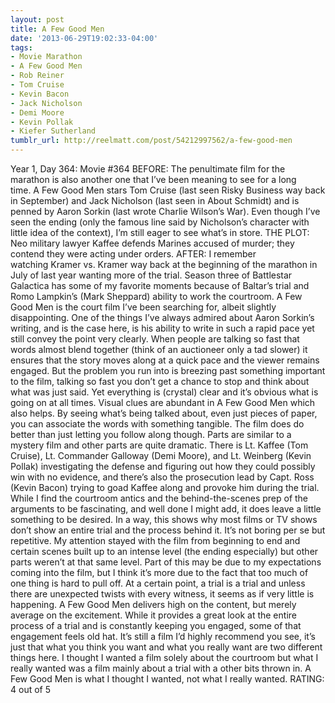 ```yaml
---
layout: post
title: A Few Good Men
date: '2013-06-29T19:02:33-04:00'
tags:
- Movie Marathon
- A Few Good Men
- Rob Reiner
- Tom Cruise
- Kevin Bacon
- Jack Nicholson
- Demi Moore
- Kevin Pollak
- Kiefer Sutherland
tumblr_url: http://reelmatt.com/post/54212997562/a-few-good-men
---
```



Year 1, Day 364: Movie #364
BEFORE: The penultimate film for the marathon is also another one that I’ve been meaning to see for a long time. A Few Good Men stars Tom Cruise (last seen Risky Business way back in September) and Jack Nicholson (last seen in About Schmidt) and is penned by Aaron Sorkin (last wrote Charlie Wilson’s War). Even though I’ve seen the ending (only the famous line said by Nicholson’s character with little idea of the context), I’m still eager to see what’s in store.
THE PLOT: Neo military lawyer Kaffee defends Marines accused of murder; they contend they were acting under orders.
AFTER: I remember watching Kramer vs. Kramer way back at the beginning of the marathon in July of last year wanting more of the trial. Season three of Battlestar Galactica has some of my favorite moments because of Baltar’s trial and Romo Lampkin’s (Mark Sheppard) ability to work the courtroom. A Few Good Men is the court film I’ve been searching for, albeit slightly disappointing.
One of the things I’ve always admired about Aaron Sorkin’s writing, and is the case here, is his ability to write in such a rapid pace yet still convey the point very clearly. When people are talking so fast that words almost blend together (think of an auctioneer only a tad slower) it ensures that the story moves along at a quick pace and the viewer remains engaged. But the problem you run into is breezing past something important to the film, talking so fast you don’t get a chance to stop and think about what was just said. Yet everything is (crystal) clear and it’s obvious what is going on at all times. Visual clues are abundant in A Few Good Men which also helps. By seeing what’s being talked about, even just pieces of paper, you can associate the words with something tangible. The film does do better than just letting you follow along though. Parts are similar to a mystery film and other parts are quite dramatic. There is Lt. Kaffee (Tom Cruise), Lt. Commander Galloway (Demi Moore), and Lt. Weinberg (Kevin Pollak) investigating the defense and figuring out how they could possibly win with no evidence, and there’s also the prosecution lead by Capt. Ross (Kevin Bacon) trying to goad Kaffee along and provoke him during the trial.
While I find the courtroom antics and the behind-the-scenes prep of the arguments to be fascinating, and well done I might add, it does leave a little something to be desired. In a way, this shows why most films or TV shows don’t show an entire trial and the process behind it. It’s not boring per se but repetitive. My attention stayed with the film from beginning to end and certain scenes built up to an intense level (the ending especially) but other parts weren’t at that same level. Part of this may be due to my expectations coming into the film, but I think it’s more due to the fact that too much of one thing is hard to pull off. At a certain point, a trial is a trial and unless there are unexpected twists with every witness, it seems as if very little is happening.
A Few Good Men delivers high on the content, but merely average on the excitement. While it provides a great look at the entire process of a trial and is constantly keeping you engaged, some of that engagement feels old hat. It’s still a film I’d highly recommend you see, it’s just that what you think you want and what you really want are two different things here. I thought I wanted a film solely about the courtroom but what I really wanted was a film mainly about a trial with a other bits thrown in. A Few Good Men is what I thought I wanted, not what I really wanted.
RATING: 4 out of 5
